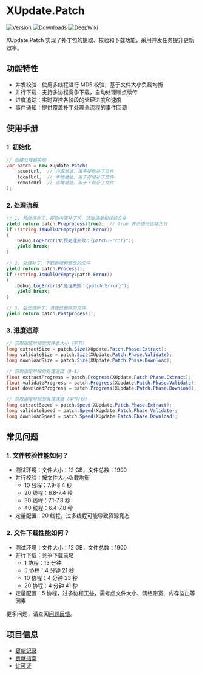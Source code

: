 # XUpdate.Patch

[![Version](https://img.shields.io/npm/v/org.eframework.u3d.upd)](https://www.npmjs.com/package/org.eframework.u3d.upd)
[![Downloads](https://img.shields.io/npm/dm/org.eframework.u3d.upd)](https://www.npmjs.com/package/org.eframework.u3d.upd)
[![DeepWiki](https://img.shields.io/badge/DeepWiki-Explore-blue)](https://deepwiki.com/eframework-org/U3D.UPD)

XUpdate.Patch 实现了补丁包的提取、校验和下载功能，采用并发任务提升更新效率。

## 功能特性

- 并发校验：使用多线程进行 MD5 校验，基于文件大小负载均衡
- 并行下载：支持多协程竞争下载，自动处理断点续传
- 进度追踪：实时监控各阶段的处理进度和速度
- 事件通知：提供覆盖补丁处理全流程的事件回调

## 使用手册

### 1. 初始化

```csharp
// 创建处理器实例
var patch = new XUpdate.Patch(
    assetUrl,  // 内置地址，用于提取补丁文件
    localUrl,  // 本地地址，用于存储补丁文件
    remoteUrl  // 远端地址，用于下载补丁文件
);
```

### 2. 处理流程

```csharp
// 1. 预处理补丁，提取内置补丁包、读取清单和校验文件
yield return patch.Preprocess(true);  // true 表示进行远端比较
if (!string.IsNullOrEmpty(patch.Error)) 
{
    Debug.LogError($"预处理失败：{patch.Error}");
    yield break;
}

// 2. 处理补丁，下载新增和修改的文件
yield return patch.Process();
if (!string.IsNullOrEmpty(patch.Error))
{
    Debug.LogError($"处理失败：{patch.Error}");
    yield break;
}

// 3. 后处理补丁，清理已删除的文件
yield return patch.Postprocess();
```

### 3. 进度追踪

```csharp
// 获取指定阶段的文件总大小（字节）
long extractSize = patch.Size(XUpdate.Patch.Phase.Extract);
long validateSize = patch.Size(XUpdate.Patch.Phase.Validate);
long downloadSize = patch.Size(XUpdate.Patch.Phase.Download);

// 获取指定阶段的处理进度（0-1）
float extractProgress = patch.Progress(XUpdate.Patch.Phase.Extract);
float validateProgress = patch.Progress(XUpdate.Patch.Phase.Validate);
float downloadProgress = patch.Progress(XUpdate.Patch.Phase.Download);

// 获取指定阶段的处理速度（字节/秒）
long extractSpeed = patch.Speed(XUpdate.Patch.Phase.Extract);
long validateSpeed = patch.Speed(XUpdate.Patch.Phase.Validate);
long downloadSpeed = patch.Speed(XUpdate.Patch.Phase.Download);
```

## 常见问题

### 1. 文件校验性能如何？

- 测试环境：文件大小：12 GB，文件总数：1900
- 并行校验：按文件大小负载均衡
  - 10 线程：7.9-8.4 秒
  - 20 线程：6.8-7.4 秒
  - 30 线程：7.1-7.8 秒
  - 40 线程：6.4-7.8 秒
- 定量配置：20 线程，过多线程可能导致资源竞态

### 2. 文件下载性能如何？

- 测试环境：文件大小：12 GB，文件总数：1900
- 并行下载：竞争下载策略
  - 1 协程：13 分钟
  - 5 协程：4 分钟 21 秒
  - 10 协程：4 分钟 23 秒
  - 20 协程：4 分钟 41 秒
- 定量配置：5 协程，过多协程无益，需考虑文件大小、网络带宽、内存溢出等因素

更多问题，请查阅[问题反馈](../CONTRIBUTING.md#问题反馈)。

## 项目信息

- [更新记录](../CHANGELOG.md)
- [贡献指南](../CONTRIBUTING.md)
- [许可证](../LICENSE.md)

